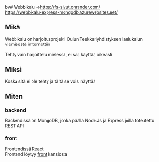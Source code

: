 bv# Webbikalu
->https://fs-sivut.onrender.com/</br>
https://webbikalu-express-mongodb.azurewebsites.net/

## Mikä
Webbikalu on harjoitusprojekti Oulun Teekkariyhdistyksen laulukalun viemisestä intternettiin<br/>
<br/>
Tehty vain harjoittelu mielessä, ei saa käyttää oikeasti

## Miksi
Koska sitä ei ole tehty ja tältä se voisi näyttää

## Miten
### backend
Backendissä on MongoDB, jonka päällä Node.Js ja Express joilla toteutettu REST API

### front
Frontendissä React<br/>
Frontend löytyy [front](/front/) kansiosta
